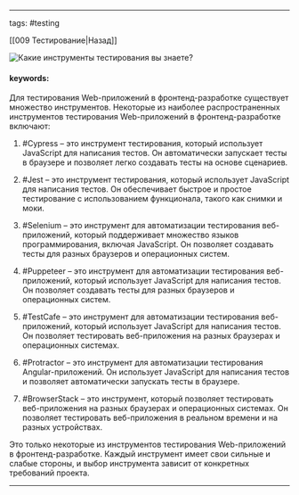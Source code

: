 ____

tags: #testing 

[[009 Тестирование|Назад]]

![Какие инструменты тестирования вы знаете?](https://youtu.be/Sw4BlFLj2dg?t=556)

#### keywords:

Для тестирования Web-приложений в фронтенд-разработке существует множество инструментов. Некоторые из наиболее распространенных инструментов тестирования Web-приложений в фронтенд-разработке включают:

1. #Cypress – это инструмент тестирования, который использует JavaScript для написания тестов. Он автоматически запускает тесты в браузере и позволяет легко создавать тесты на основе сценариев.
    
2. #Jest – это инструмент тестирования, который использует JavaScript для написания тестов. Он обеспечивает быстрое и простое тестирование с использованием функционала, такого как снимки и моки.
    
3. #Selenium – это инструмент для автоматизации тестирования веб-приложений, который поддерживает множество языков программирования, включая JavaScript. Он позволяет создавать тесты для разных браузеров и операционных систем.
    
4. #Puppeteer – это инструмент для автоматизации тестирования веб-приложений, который использует JavaScript для написания тестов. Он позволяет создавать тесты для разных браузеров и операционных систем.
    
5. #TestCafe – это инструмент для автоматизации тестирования веб-приложений, который использует JavaScript для написания тестов. Он позволяет тестировать веб-приложения на разных браузерах и операционных системах.
    
6. #Protractor – это инструмент для автоматизации тестирования Angular-приложений. Он использует JavaScript для написания тестов и позволяет автоматически запускать тесты в браузере.
    
7. #BrowserStack – это инструмент, который позволяет тестировать веб-приложения на разных браузерах и операционных системах. Он позволяет тестировать веб-приложения в реальном времени и на разных устройствах.
    

Это только некоторые из инструментов тестирования Web-приложений в фронтенд-разработке. Каждый инструмент имеет свои сильные и слабые стороны, и выбор инструмента зависит от конкретных требований проекта.

_____

